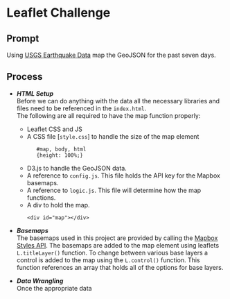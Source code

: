 # Leaflet Challenge

## Prompt
Using [USGS Earthquake Data](https://earthquake.usgs.gov/earthquakes/feed/v1.0/geojson.php) map the GeoJSON for the past seven days.

## Process
* **_HTML Setup_**  
Before we can do anything with the data all the necessary libraries and files need to be referenced in the `index.html`.  
The following are all required to have the map function properly:  
  - Leaflet CSS and JS
  - A CSS file [`style.css`] to handle the size of the map element
    ```
       #map, body, html 
       {height: 100%;} 
    ```
  - D3.js to handle the GeoJSON data.
  - A reference to `config.js`. This file holds the API key for the Mapbox basemaps.
  - A reference to `logic.js`. This file will determine how the map functions.
  - A div to hold the map.
    ```
    <div id="map"></div>
    ```
    
* **_Basemaps_**  
The basemaps used in this project are provided by calling the [Mapbox Styles API](https://docs.mapbox.com/api/maps/styles/). The basemaps are added to the map element 
using leaflets `L.titleLayer()` function. To change between various base layers a control is added to the map using the `L.control()` function. This function references
an array that holds all of the options for base layers.  

* **_Data Wrangling_**  
Once the appropriate data







